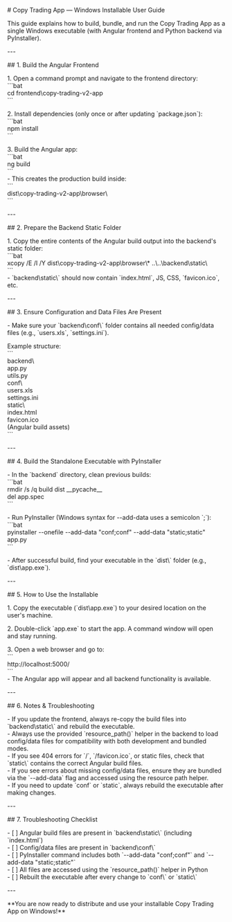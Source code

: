 \# Copy Trading App — Windows Installable User Guide

This guide explains how to build, bundle, and run the Copy Trading App as a single Windows executable (with Angular frontend and Python backend via PyInstaller).

\---

\#\# 1\. Build the Angular Frontend

1\. Open a command prompt and navigate to the frontend directory:  
    \`\`\`bat  
    cd frontend\\copy-trading-v2-app  
    \`\`\`

2\. Install dependencies (only once or after updating \`package.json\`):  
    \`\`\`bat  
    npm install  
    \`\`\`

3\. Build the Angular app:  
    \`\`\`bat  
    ng build  
    \`\`\`  
    \- This creates the production build inside:  
      \`\`\`  
      dist\\copy-trading-v2-app\\browser\\  
      \`\`\`

\---

\#\# 2\. Prepare the Backend Static Folder

1\. Copy the entire contents of the Angular build output into the backend's static folder:  
    \`\`\`bat  
    xcopy /E /I /Y dist\\copy-trading-v2-app\\browser\\\* ..\\..\\backend\\static\\  
    \`\`\`  
    \- \`backend\\static\\\` should now contain \`index.html\`, JS, CSS, \`favicon.ico\`, etc.

\---

\#\# 3\. Ensure Configuration and Data Files Are Present

\- Make sure your \`backend\\conf\\\` folder contains all needed config/data files (e.g., \`users.xls\`, \`settings.ini\`).

Example structure:  
\`\`\`  
backend\\  
  app.py  
  utils.py  
  conf\\  
    users.xls  
    settings.ini  
  static\\  
    index.html  
    favicon.ico  
    (Angular build assets)  
\`\`\`

\---

\#\# 4\. Build the Standalone Executable with PyInstaller

\- In the \`backend\` directory, clean previous builds:  
    \`\`\`bat  
    rmdir /s /q build dist \_\_pycache\_\_  
    del app.spec  
    \`\`\`

\- Run PyInstaller (Windows syntax for \--add-data uses a semicolon \`;\`):  
    \`\`\`bat  
    pyinstaller \--onefile \--add-data "conf;conf" \--add-data "static;static" app.py  
    \`\`\`

\- After successful build, find your executable in the \`dist\\\` folder (e.g., \`dist\\app.exe\`).

\---

\#\# 5\. How to Use the Installable

1\. Copy the executable (\`dist\\app.exe\`) to your desired location on the user's machine.

2\. Double-click \`app.exe\` to start the app. A command window will open and stay running.

3\. Open a web browser and go to:  
    \`\`\`  
    http://localhost:5000/  
    \`\`\`  
    \- The Angular app will appear and all backend functionality is available.

\---

\#\# 6\. Notes & Troubleshooting

\- If you update the frontend, always re-copy the build files into \`backend\\static\\\` and rebuild the executable.  
\- Always use the provided \`resource\_path()\` helper in the backend to load config/data files for compatibility with both development and bundled modes.  
\- If you see 404 errors for \`/\`, \`/favicon.ico\`, or static files, check that \`static\\\` contains the correct Angular build files.  
\- If you see errors about missing config/data files, ensure they are bundled via the \`--add-data\` flag and accessed using the resource path helper.  
\- If you need to update \`conf\` or \`static\`, always rebuild the executable after making changes.

\---

\#\# 7\. Troubleshooting Checklist

\- \[ \] Angular build files are present in \`backend\\static\\\` (including \`index.html\`)  
\- \[ \] Config/data files are present in \`backend\\conf\\\`  
\- \[ \] PyInstaller command includes both \`--add-data "conf;conf"\` and \`--add-data "static;static"\`  
\- \[ \] All files are accessed using the \`resource\_path()\` helper in Python  
\- \[ \] Rebuilt the executable after every change to \`conf\\\` or \`static\\\`

\---

\*\*You are now ready to distribute and use your installable Copy Trading App on Windows\!\*\*  
